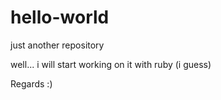 # hello-world
just another repository


well... i will start working on it with ruby (i guess)

Regards :)
